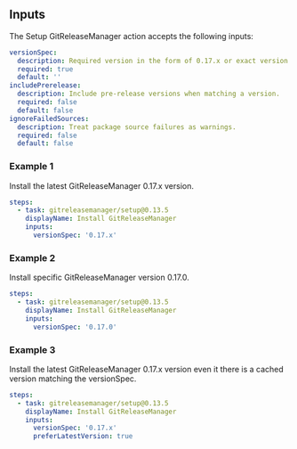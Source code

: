 ## Inputs

The Setup GitReleaseManager action accepts the following inputs:

```yaml
versionSpec:
  description: Required version in the form of 0.17.x or exact version like 0.17.0.
  required: true
  default: ''
includePrerelease:
  description: Include pre-release versions when matching a version.
  required: false
  default: false
ignoreFailedSources:
  description: Treat package source failures as warnings.
  required: false
  default: false
```

### Example 1

Install the latest GitReleaseManager 0.17.x version.

```yaml
steps:
  - task: gitreleasemanager/setup@0.13.5
    displayName: Install GitReleaseManager
    inputs:
      versionSpec: '0.17.x'
```

### Example 2

Install specific GitReleaseManager version 0.17.0.

```yaml
steps:
  - task: gitreleasemanager/setup@0.13.5
    displayName: Install GitReleaseManager
    inputs:
      versionSpec: '0.17.0'
```

### Example 3

Install the latest GitReleaseManager 0.17.x version even it there is a cached version matching the versionSpec.

```yaml
steps:
  - task: gitreleasemanager/setup@0.13.5
    displayName: Install GitReleaseManager
    inputs:
      versionSpec: '0.17.x'
      preferLatestVersion: true
```

